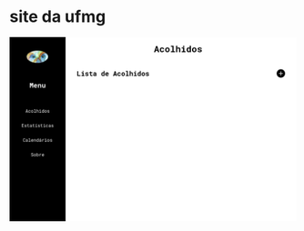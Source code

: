 # site da ufmg

![Descrição da imagem](/FireShot%20Capture%20001%20-%20Escuta%20FAFAR%20-%20escuta-ufmg.netlify.app.png)